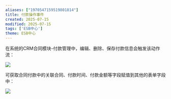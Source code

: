 ```yaml
---
aliases: ["1970547159519801814"]
title: 付款操作事件
created: 2025-07-15
modified: 2025-07-15
tags: ['ESB中心']
theme: ESB中心
---
```


在系统的CRM合同模块-付款管理中，编辑、删除、保存付款信息会触发该动作流：

![](c18d7e631870cbe067898f8716fa0a59.jpg)

可获取合同付款中的关联合同、付款时间、付款金额等字段赋值到其他的表单字段中：

![](7d3713a542df0b5988df5f0ebf2f0308.jpg)